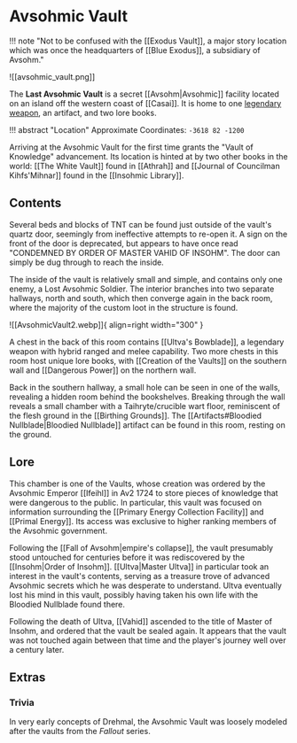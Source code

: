 # Avsohmic Vault

!!! note "Not to be confused with the [[Exodus Vault]], a major story location which was once the headquarters of [[Blue Exodus]], a subsidiary of Avsohm."

![[avsohmic_vault.png]]

The **Last Avsohmic Vault** is a secret [[Avsohm|Avsohmic]] facility located on an island off the western coast of [[Casai]]. It is home to one [legendary weapon](/Items/Legendary_Items/), an artifact, and two lore books.

!!! abstract "Location"
    Approximate Coordinates: `-3618 82 -1200`

Arriving at the Avsohmic Vault for the first time grants the "Vault of Knowledge" advancement. Its location is hinted at by two other books in the world: [[The White Vault]] found in [[Athrah]] and [[Journal of Councilman Kihfs'Mihnar]] found in the [[Insohmic Library]].

## Contents

Several beds and blocks of TNT can be found just outside of the vault's quartz door, seemingly from ineffective attempts to re-open it. A sign on the front of the door is deprecated, but appears to have once read "CONDEMNED BY ORDER OF MASTER VAHID OF INSOHM". The door can simply be dug through to reach the inside.

The inside of the vault is relatively small and simple, and contains only one enemy, a Lost Avsohmic Soldier. The interior branches into two separate hallways, north and south, which then converge again in the back room, where the majority of the custom loot in the structure is found.

![[AvsohmicVault2.webp]]{ align=right width="300" }

A chest in the back of this room contains [[Ultva's Bowblade]], a legendary weapon with hybrid ranged and melee capability. Two more chests in this room host unique lore books, with [[Creation of the Vaults]] on the southern wall and [[Dangerous Power]] on the northern wall.

Back in the southern hallway, a small hole can be seen in one of the walls, revealing a hidden room behind the bookshelves. Breaking through the wall reveals a small chamber with a Taihryte/crucible wart floor, reminiscent of the flesh ground in the [[Birthing Grounds]]. The [[Artifacts#Bloodied Nullblade|Bloodied Nullblade]] artifact can be found in this room, resting on the ground.

## Lore

This chamber is one of the Vaults, whose creation was ordered by the Avsohmic Emperor [[Ifeihl]] in Av2 1724 to store pieces of knowledge that were dangerous to the public. In particular, this vault was focused on information surrounding the [[Primary Energy Collection Facility]] and [[Primal Energy]]. Its access was exclusive to higher ranking members of the Avsohmic government. 

Following the [[Fall of Avsohm|empire's collapse]], the vault presumably stood untouched for centuries before it was rediscovered by the [[Insohm|Order of Insohm]]. [[Ultva|Master Ultva]] in particular took an interest in the vault's contents, serving as a treasure trove of advanced Avsohmic secrets which he was desperate to understand. Ultva eventually lost his mind in this vault, possibly having taken his own life with the Bloodied Nullblade found there.

Following the death of Ultva, [[Vahid]] ascended to the title of Master of Insohm, and ordered that the vault be sealed again. It appears that the vault was not touched again between that time and the player's journey well over a century later.

## Extras

### Trivia

In very early concepts of Drehmal, the Avsohmic Vault was loosely modeled after the vaults from the *Fallout* series.
